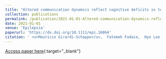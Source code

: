 ```yaml
---
title: "Altered communication dynamics reflect cognitive deficits in temporal lobe epilepsy"
collection: publications
permalink: /publication/2021-01-01-Altered-communication-dynamics-reflect-cognitive-deficits-in-temporal-lobe-epilepsy
date: 2021-01-01
venue: 'Epilepsia'
paperurl: 'https://dx.doi.org/10.1111/epi.16864'
citation: ' <u>Mauricio Girardi-Schappo</u>,  Fatemeh Fadaie,  Hyo Lee,  Benoit Caldairou,  Viviane Sziklas,  Joelle Crane,  Boris Bernhardt,  Andrea Bernasconi,  Neda Bernasconi, &quot;Altered communication dynamics reflect cognitive deficits in temporal lobe epilepsy.&quot; Epilepsia, 2021.'
---
```

[Access paper here](https://dx.doi.org/10.1111/epi.16864){:target="_blank"}
